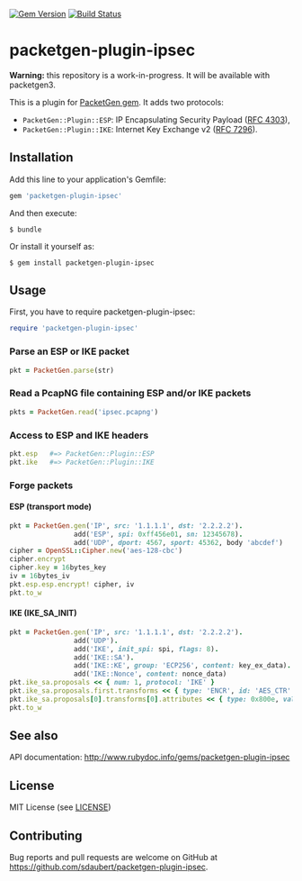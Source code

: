 [![Gem Version](https://badge.fury.io/rb/packetgen-plugin-ipsec.svg)](https://badge.fury.io/rb/packetgen-plugin-ipsec)
[![Build Status](https://travis-ci.com/sdaubert/packetgen-plugin-ipsec.svg?branch=master)](https://travis-ci.com/sdaubert/packetgen-plugin-ipsec)

# packetgen-plugin-ipsec

**Warning:** this repository is a work-in-progress. It will be available with packetgen3.

This is a plugin for [PacketGen gem](https://github.com/sdaubert/packetgen). It adds two protocols:

* `PacketGen::Plugin::ESP`: IP Encapsulating Security Payload ([RFC 4303](https://tools.ietf.org/html/rfc4303)),
* `PacketGen::Plugin::IKE`: Internet Key Exchange v2 ([RFC 7296](https://tools.ietf.org/html/rfc7296)).

## Installation

Add this line to your application's Gemfile:

```ruby
gem 'packetgen-plugin-ipsec'
```

And then execute:

    $ bundle

Or install it yourself as:

    $ gem install packetgen-plugin-ipsec

## Usage

First, you have to require packetgen-plugin-ipsec:

```ruby
require 'packetgen-plugin-ipsec'
```

### Parse an ESP or IKE packet

```ruby
pkt = PacketGen.parse(str)
```

### Read a PcapNG file containing ESP and/or IKE packets

```ruby
pkts = PacketGen.read('ipsec.pcapng')
```

### Access to ESP and IKE headers

```ruby
pkt.esp   #=> PacketGen::Plugin::ESP
pkt.ike   #=> PacketGen::Plugin::IKE
```

### Forge packets

#### ESP (transport mode)

```ruby
pkt = PacketGen.gen('IP', src: '1.1.1.1', dst: '2.2.2.2').
                add('ESP', spi: 0xff456e01, sn: 12345678).
                add('UDP', dport: 4567, sport: 45362, body 'abcdef')
cipher = OpenSSL::Cipher.new('aes-128-cbc')
cipher.encrypt
cipher.key = 16bytes_key
iv = 16bytes_iv
pkt.esp.esp.encrypt! cipher, iv
pkt.to_w
```

#### IKE (IKE_SA_INIT)

```ruby
pkt = PacketGen.gen('IP', src: '1.1.1.1', dst: '2.2.2.2').
                add('UDP').
                add('IKE', init_spi: spi, flags: 8).
                add('IKE::SA').
                add('IKE::KE', group: 'ECP256', content: key_ex_data).
                add('IKE::Nonce', content: nonce_data)
pkt.ike_sa.proposals << { num: 1, protocol: 'IKE' }
pkt.ike_sa.proposals.first.transforms << { type: 'ENCR', id: 'AES_CTR' }
pkt.ike_sa.proposals[0].transforms[0].attributes << { type: 0x800e, value: 128 }
pkt.to_w
```

## See also

API documentation: http://www.rubydoc.info/gems/packetgen-plugin-ipsec

## License

MIT License (see [LICENSE](https://github.com/sdaubert/packetgen-plugin-ipsec/blob/master/LICENSE))

## Contributing

Bug reports and pull requests are welcome on GitHub at https://github.com/sdaubert/packetgen-plugin-ipsec.
